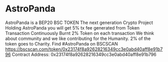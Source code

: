 # AstroPanda
AstroPanda is a BEP20 BSC TOKEN
The next generation Crypto Project
Holding AstroPanda you will get 5% tx fee generated from Token Transaction
Continuously Burnt 2% Token on each transaction
We think about community and we like contributing for the Humanity. 2% of the token goes to Charity.
Find #AstroPanda on BSCSCAN https://bscscan.com/token/0x23174f8a92628216349cc3e0abd40aff8e91b796
Contract Address: 0x23174f8a92628216349cc3e0abd40aff8e91b796
